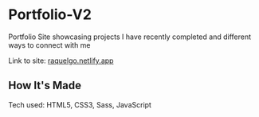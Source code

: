 # Portfolio-V2
Portfolio Site showcasing projects I have recently completed and different ways to connect with me

Link to site: [raquelgo.netlify.app](raquelgo.netlify.app)

## How It's Made
Tech used: HTML5, CSS3, Sass, JavaScript
